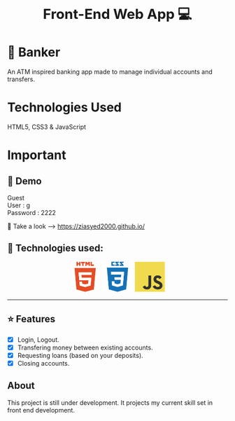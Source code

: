 ## **<h2 align="center">Front-End Web App 💻</h2>**
# 💸 Banker
An ATM inspired banking app made to manage individual accounts and transfers.

# Technologies Used
HTML5, CSS3 & JavaScript

# Important
## :key: Demo

Guest<br/>
User : g <br/>
Password : 2222

:key: Take a look --> https://ziasyed2000.github.io/


## :rocket: Technologies used:
<p align="center">
<img src="https://github.com/devicons/devicon/blob/master/icons/html5/html5-plain-wordmark.svg" alt="html5"  width="70" height="70"/>
<img src="https://github.com/devicons/devicon/blob/master/icons/css3/css3-plain-wordmark.svg" alt="css3" width="70" height="70"/>
<img src="https://github.com/devicons/devicon/blob/master/icons/javascript/javascript-original.svg" alt="javascript" width="70" height="70"/>
</p>

---

## ⭐ Features
- [x] Login, Logout.
- [x] Transfering money between existing accounts.
- [x] Requesting loans (based on your deposits).
- [x] Closing accounts.

## About

This project is still under development. 
It projects my current skill set in front end development.
